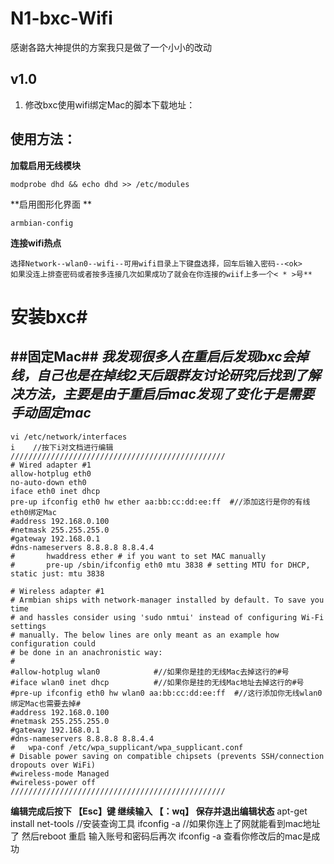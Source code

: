 # N1-bxc-Wifi #
感谢各路大神提供的方案我只是做了一个小小的改动
## v1.0 ##
1. 修改bxc使用wifi绑定Mac的脚本下载地址：


使用方法：
-----
**加载启用无线模块** 

	modprobe dhd && echo dhd >> /etc/modules
**启用图形化界面 **

	armbian-config					

**连接wifi热点**
	
	选择Network--wlan0--wifi--可用wifi目录上下键盘选择，回车后输入密码--<ok> 
	如果没连上排查密码或者按多连接几次如果成功了就会在你连接的wiif上多一个< * >号**

# 安装bxc#
	
	
##固定Mac##
*我发现很多人在重启后发现bxc会掉线，自己也是在掉线2天后跟群友讨论研究后找到了解决方法，主要是由于重启后mac发现了变化于是需要手动固定mac*
-----
	vi /etc/network/interfaces
	i    //按下i对文档进行编辑 
	////////////////////////////////////////////////
	# Wired adapter #1
	allow-hotplug eth0
	no-auto-down eth0
	iface eth0 inet dhcp
	pre-up ifconfig eth0 hw ether aa:bb:cc:dd:ee:ff  #//添加这行是你的有线eth0绑定Mac
	#address 192.168.0.100
	#netmask 255.255.255.0
	#gateway 192.168.0.1
	#dns-nameservers 8.8.8.8 8.8.4.4
	#       hwaddress ether # if you want to set MAC manually
	#       pre-up /sbin/ifconfig eth0 mtu 3838 # setting MTU for DHCP, static just: mtu 3838

	# Wireless adapter #1
	# Armbian ships with network-manager installed by default. To save you time
	# and hassles consider using 'sudo nmtui' instead of configuring Wi-Fi settings
	# manually. The below lines are only meant as an example how configuration could
	# be done in an anachronistic way:
	# 
	#allow-hotplug wlan0          	#//如果你是挂的无线Mac去掉这行的#号
	#iface wlan0 inet dhcp			#//如果你是挂的无线Mac地址去掉这行的#号
	#pre-up ifconfig eth0 hw wlan0 aa:bb:cc:dd:ee:ff  #//这行添加你无线wlan0绑定Mac也需要去掉#
	#address 192.168.0.100
	#netmask 255.255.255.0
	#gateway 192.168.0.1
	#dns-nameservers 8.8.8.8 8.8.4.4
	#   wpa-conf /etc/wpa_supplicant/wpa_supplicant.conf
	# Disable power saving on compatible chipsets (prevents SSH/connection dropouts over WiFi)
	#wireless-mode Managed
	#wireless-power off
	////////////////////////////////////////////////
	
**编辑完成后按下 【Esc】键  继续输入 【：wq】 保存并退出编辑状态**
	apt-get install net-tools        //安装查询工具
	ifconfig -a  	//如果你连上了网就能看到mac地址了
然后reboot 重启 
输入账号和密码后再次 ifconfig -a 查看你修改后的mac是成功
